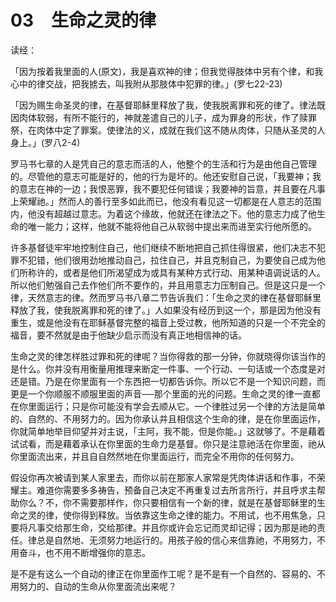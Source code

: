 # 03　生命之灵的律


读经：

「因为按着我里面的人(原文)，我是喜欢神的律；但我觉得肢体中另有个律，和我心中的律交战，把我掳去，叫我附从那肢体中犯罪的律。」(罗七22-23)

「因为赐生命圣灵的律，在基督耶稣里释放了我，使我脱离罪和死的律了。律法既因肉体软弱，有所不能行的，神就差遣自己的儿子，成为罪身的形状，作了赎罪祭，在肉体中定了罪案。使律法的义，成就在我们这不随从肉体，只随从圣灵的人身上。」(罗八2-4)

罗马书七章的人是凭自己的意志而活的人，他整个的生活和行为是由他自己管理的。尽管他的意志可能是好的，他的行为是坏的。他还安慰自己说，「我要神；我的意志在神的一边；我恨恶罪，我不要犯任何错误；我要神的旨意，并且要在凡事上荣耀祂。」然而人的善行至多如此而已，他没有看见这一切都是在人意志的范围内，他没有超越过意志。为着这个缘故，他就还在律法之下。他的意志力成了他生命的唯一能力；这样，他就不能将他自己从软弱中提出来而进至实行他所愿的。

许多基督徒牢牢地控制住自己，他们继续不断地把自己抓住得很紧，他们决志不犯罪不犯错，他们很用劲地推动自己，拉住自己，并且克制自己，为要使自己成为他们所称许的，或者是他们所渴望成为或具有某种方式行动、用某种语调说话的人。所以他们勉强自己去作他们所不要作的，并且用意志力压制自己。但是这只是一个律，天然意志的律。然而罗马书八章二节告诉我们：「生命之灵的律在基督耶稣里释放了我，使我脱离罪和死的律了。」人如果没有经历到这一个，那是因为他没有重生，或是他没有在耶稣基督完整的福音上受过教，他所知道的只是一个不完全的福音，要不然就是由于他缺少启示而没有真正地相信神的话。

生命之灵的律怎样胜过罪和死的律呢？当你得救的那一分钟，你就晓得你该当作的是什么。你并没有用衡量用推理来断定一件事、一个行动、一句话或一个态度是对还是错。乃是在你里面有一个东西把一切都告诉你。所以它不是一个知识问题，而更是一个你顺服不顺服里面的声音──那个里面的光的问题。生命之灵的律一直都在你里面运行；只是你可能没有学会去顺从它。一个律胜过另一个律的方法是简单的、自然的、不用努力的。因为你承认并且相信这个生命的律，是在你里面运作，你就简单地举目仰望并对主说，「主阿，我不能，但是你能。」这就够了。不是藉着试试看，而是藉着承认在你里面的生命力是基督。你只是注意祂活在你里面，祂从你里面流出来，并且自自然然地在你里面运行，而完全不用你的任何努力。

假设你再次被请到某人家里去，而你以前在那家人家常是凭肉体讲话和作事，不荣耀主。难道你需要多多祷告，预备自己决定不再重复过去所言所行，并且呼求主帮助你么？不，你不需要那样作，你只要相信有一个新的律，就是在基督耶稣里的生命之灵的律，使你得到释放。当依靠这生命之律的能力。不用试，也不用焦急，只要将凡事交给那生命，交给那律。并且你或许会忘记而灵却记得；因为那是祂的责任。律总是自然地、无须努力地运行的。用孩子般的信心来信靠祂，不用努力，不用奋斗，也不用不断增强你的意志。

是不是有这么一个自动的律正在你里面作工呢？是不是有一个自然的、容易的、不用努力的、自动的生命从你里面流出来呢？

